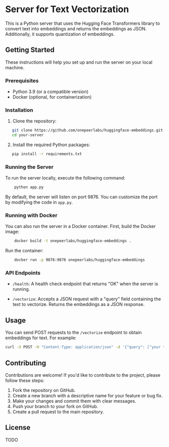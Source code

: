 # Server for Text Vectorization

This is a Python server that uses the Hugging Face Transformers library to convert text into embeddings and returns the embeddings as JSON. Additionally, it supports quantization of embeddings.

## Getting Started

These instructions will help you set up and run the server on your local machine.

### Prerequisites

- Python 3.9 (or a compatible version)
- Docker (optional, for containerization)

### Installation

1. Clone the repository:

```bash
   git clone https://github.com/onepeerlabs/huggingface-embeddings.git
   cd your-server
```

2. Install the required Python packages:

```bash
   pip install -r requirements.txt
```

### Running the Server

To run the server locally, execute the following command:

```bash
    python app.py
```

By default, the server will listen on port 9876. You can customize the port by modifying the code in `app.py`.

### Running with Docker

You can also run the server in a Docker container. First, build the Docker image:

```bash
    docker build -t onepeerlabs/huggingface-embeddings .
```

Run the container:

```bash
    docker run -p 9876:9876 onepeerlabs/huggingface-embeddings
```

### API Endpoints

- `/health`: A health check endpoint that returns "OK" when the server is running.

- `/vectorize`: Accepts a JSON request with a "query" field containing the text to vectorize. Returns the embeddings as a JSON response.

## Usage

You can send POST requests to the `/vectorize` endpoint to obtain embeddings for text. For example:

```bash
curl -X POST -H "Content-Type: application/json" -d '{"query": ["your text here"]}' http://localhost:9876/vectorize
```

## Contributing

Contributions are welcome! If you'd like to contribute to the project, please follow these steps:

1. Fork the repository on GitHub.
2. Create a new branch with a descriptive name for your feature or bug fix.
3. Make your changes and commit them with clear messages.
4. Push your branch to your fork on GitHub.
5. Create a pull request to the main repository.

## License

TODO